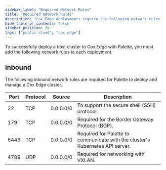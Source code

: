 ```yaml
---
sidebar_label: "Required Network Rules"
title: "Required Network Rules"
description: "Cox Edge deployments require the following network rules for a successful Palette deployment."
hide_table_of_contents: false
sidebar_position: 20
tags: ["public cloud", "cox edge"]
---
```


To successfully deploy a host cluster to Cox Edge with Palette, you must add the following network rules to each deployment.

## Inbound

The following inbound network rules are required for Palette to deploy and manage a Cox Edge cluster.

| Port | Protocol | Source    | Description                                                                   |
| ---- | -------- | --------- | ----------------------------------------------------------------------------- |
| 22   | TCP      | 0.0.0.0/0 | To support the secure shell (SSH) protocol.                                   |
| 179  | TCP      | 0.0.0.0/0 | Required for the Border Gateway Protocol (BGP).                               |
| 6443 | TCP      | 0.0.0.0/0 | Required for Palette to communicate with the cluster's Kubernetes API server. |
| 4789 | UDP      | 0.0.0.0/0 | Required for networking with VXLAN.                                           |
